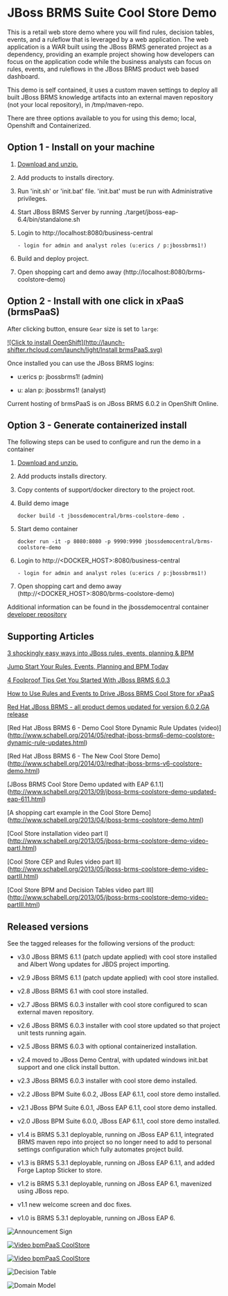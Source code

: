 JBoss BRMS Suite Cool Store Demo 
================================
This is a retail web store demo where you will find rules, decision tables, events, and a ruleflow 
that is leveraged by a web application. The web application is a WAR built using the JBoss BRMS
generated project as a dependency, providing an example project showing how developers can focus on the 
application code while the business analysts can focus on rules, events, and ruleflows in the 
JBoss BRMS product web based dashboard.

This demo is self contained, it uses a custom maven settings to deploy all built JBoss BRMS knowledge artifacts
into an external maven repository (not your local repository), in /tmp/maven-repo.

There are three options available to you for using this demo; local, Openshift and Containerized.


Option 1 - Install on your machine
----------------------------------
1. [Download and unzip.](https://github.com/jbossdemocentral/brms-coolstore-demo/archive/master.zip)

2. Add products to installs directory.

3. Run 'init.sh' or 'init.bat' file. 'init.bat' must be run with Administrative privileges.

4. Start JBoss BRMS Server by running ./target/jboss-eap-6.4/bin/standalone.sh

5. Login to http://localhost:8080/business-central

    ```
    - login for admin and analyst roles (u:erics / p:jbossbrms1!)
    ```

6. Build and deploy project.

7. Open shopping cart and demo away (http://localhost:8080/brms-coolstore-demo)


Option 2 - Install with one click in xPaaS (brmsPaaS)
-----------------------------------------------------
After clicking button, ensure `Gear` size is set to `large`:

[![Click to install OpenShift](http://launch-shifter.rhcloud.com/launch/light/Install brmsPaaS.svg)](https://openshift.redhat.com/app/console/application_type/custom?&cartridges[]=https://raw.githubusercontent.com/jbossdemocentral/cartridge-bpmPaaS-coolstore-demo/master/metadata/manifest.yml&name=coolstore&gear_profile=large&initial_git_url=)

Once installed you can use the JBoss BRMS logins: 

   * u:erics  p: jbossbrms1!  (admin)

   * u: alan  p: jbossbrms1!  (analyst)

Current hosting of brmsPaaS is on JBoss BRMS 6.0.2 in OpenShift Online.


Option 3 - Generate containerized install
-----------------------------------------
The following steps can be used to configure and run the demo in a container

1. [Download and unzip.](https://github.com/jbossdemocentral/brms-coolstore-demo/archive/master.zip)

2. Add products installs directory.

3. Copy contents of support/docker directory to the project root.

4. Build demo image

	```
	docker build -t jbossdemocentral/brms-coolstore-demo .
	```
5. Start demo container

	```
	docker run -it -p 8080:8080 -p 9990:9990 jbossdemocentral/brms-coolstore-demo
	```
6. Login to http://&lt;DOCKER_HOST&gt;:8080/business-central

    ```
    - login for admin and analyst roles (u:erics / p:jbossbrms1!)
    ```

7. Open shopping cart and demo away (http://<DOCKER_HOST>:8080/brms-coolstore-demo)

Additional information can be found in the jbossdemocentral container [developer repository](https://github.com/jbossdemocentral/docker-developer)


Supporting Articles
-------------------
[3 shockingly easy ways into JBoss rules, events, planning & BPM](http://www.schabell.org/2015/01/3-shockingly-easy-ways-into-jboss-brms-bpmsuite.html)

[Jump Start Your Rules, Events, Planning and BPM Today](http://www.schabell.org/2014/12/jump-start-rules-events-planning-bpm-today.html)

[4 Foolproof Tips Get You Started With JBoss BRMS 6.0.3](http://www.schabell.org/2014/10/4-foolproof-tips-get-started-jboss-brms-603.html)

[How to Use Rules and Events to Drive JBoss BRMS Cool Store for xPaaS](http://www.schabell.org/2014/08/how-to-use-rules-events-drive-jboss-brms-coolstore-xpaas.html)

[Red Hat JBoss BRMS - all product demos updated for version 6.0.2.GA release](http://www.schabell.org/2014/07/redhat-jboss-brms-product-demos-6.0.2-updated.html)

[Red Hat JBoss BRMS 6 - Demo Cool Store Dynamic Rule Updates (video)] (http://www.schabell.org/2014/05/redhat-jboss-brms6-demo-coolstore-dynamic-rule-updates.html)

[Red Hat JBoss BRMS 6 - The New Cool Store Demo] (http://www.schabell.org/2014/03/redhat-jboss-brms-v6-coolstore-demo.html)
 
[JBoss BRMS Cool Store Demo updated with EAP 6.1.1] (http://www.schabell.org/2013/09/jboss-brms-coolstore-demo-updated-eap-611.html)

[A shopping cart example in the Cool Store Demo] (http://www.schabell.org/2013/04/jboss-brms-coolstore-demo.html)

[Cool Store installation video part I] (http://www.schabell.org/2013/05/jboss-brms-coolstore-demo-video-partI.html)

[Cool Store CEP and Rules video part II] (http://www.schabell.org/2013/05/jboss-brms-coolstore-demo-video-partII.html)

[Cool Store BPM and Decision Tables video part III] (http://www.schabell.org/2013/05/jboss-brms-coolstore-demo-video-partIII.html)


Released versions
-----------------
See the tagged releases for the following versions of the product:

- v3.0 JBoss BRMS 6.1.1 (patch update applied) with cool store installed and Albert Wong updates for JBDS project importing.

- v2.9 JBoss BRMS 6.1.1 (patch update applied) with cool store installed.

- v2.8 JBoss BRMS 6.1 with cool store installed.

- v2.7 JBoss BRMS 6.0.3 installer with cool store configured to scan external maven repository.

- v2.6 JBoss BRMS 6.0.3 installer with cool store updated so that project unit tests running again.

- v2.5 JBoss BRMS 6.0.3 with optional containerized installation.

- v2.4 moved to JBoss Demo Central, with updated windows init.bat support and one click install button.

- v2.3 JBoss BRMS 6.0.3 installer with cool store demo installed.

- v2.2 JBoss BPM Suite 6.0.2, JBoss EAP 6.1.1, cool store demo installed.

- v2.1 JBoss BPM Suite 6.0.1, JBoss EAP 6.1.1, cool store demo installed.

- v2.0 JBoss BPM Suite 6.0.0, JBoss EAP 6.1.1, cool store demo installed.

- v1.4 is BRMS 5.3.1 deployable, running on JBoss EAP 6.1.1, integrated BRMS maven repo into project so no longer need to add to
	personal settings configuration which fully automates project build.

- v1.3 is BRMS 5.3.1 deployable, running on JBoss EAP 6.1.1, and added Forge Laptop Sticker to store.

- v1.2 is BRMS 5.3.1 deployable, running on JBoss EAP 6.1, mavenized using JBoss repo. 

- v1.1 new welcome screen and doc fixes.

- v1.0 is BRMS 5.3.1 deployable, running on JBoss EAP 6.

![Announcement Sign](https://github.com/jbossdemocentral/brms-coolstore-demo/blob/master/docs/demo-images/announce-sign.jpg?raw=true)

[![Video bpmPaaS CoolStore](https://github.com/jbossdemocentral/brms-coolstore-demo/blob/master/docs/demo-images/video-brms-coolstore-demo.png?raw=true)](https://vimeo.com/ericschabell/brms-coolstore-demo)

[![Video bpmPaaS CoolStore](https://github.com/jbossdemocentral/brms-coolstore-demo/blob/master/docs/demo-images/video-bpmpaas-coolstore.png?raw=true)](http://vimeo.com/ericschabell/bpmpaas-brms-coolstore-demo)

![Decision Table](https://github.com/jbossdemocentral/brms-coolstore-demo/blob/master/docs/demo-images/coolstore-decision-table.png?raw=true)

![Domain Model](https://github.com/jbossdemocentral/brms-coolstore-demo/blob/master/docs/demo-images/coolstore-model.png?raw=true)


